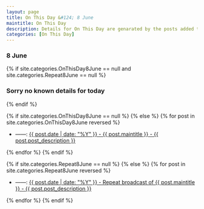 ```yaml
---
layout: page
title: On This Day &#124; 8 June
maintitle: On This Day
description: Details for On This Day are genarated by the posts added to the website so the content is subject to changes/updates over time.
categories: [On This Day]
---
```


<h3>8 June</h3>

{% if site.categories.OnThisDay8June == null and site.categories.Repeat8June == null %}
  <h3>Sorry no known details for today</h3>
{% endif %}

{% if site.categories.OnThisDay8June == null %}
{% else %}
{% for post in site.categories.OnThisDay8June reversed %}
<ul>
<li> ——: <a href="{{ post.url }}">{{ post.date | date: "%Y" }} - {{ post.maintitle }} - {{ post.post_description }}</a></li>
</ul>
{% endfor %}
{% endif %}

{% if site.categories.Repeat8June == null %}
{% else %}
{% for post in site.categories.Repeat8June reversed %}
<ul>
<li> ——: <a href="{{ post.url }}">{{ post.date | date: "%Y" }} - Repeat broadcast of {{ post.maintitle }} - {{ post.post_description }}</a></li>
</ul>
{% endfor %}
{% endif %}
